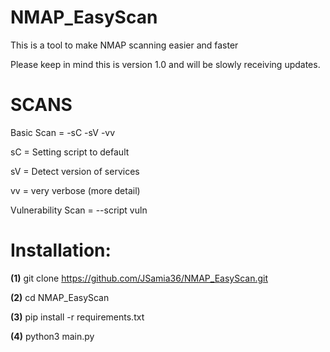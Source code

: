 # NMAP_EasyScan
This is a tool to make NMAP scanning easier and faster

Please keep in mind this is version 1.0 and will be slowly 
receiving updates.

# SCANS
Basic Scan = -sC -sV -vv

sC = Setting script to default

sV = Detect version of services

vv = very verbose (more detail)

Vulnerability Scan = --script vuln

# Installation:
**(1)** git clone https://github.com/JSamia36/NMAP_EasyScan.git

**(2)** cd NMAP_EasyScan

**(3)** pip install -r requirements.txt

**(4)** python3 main.py
